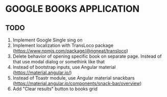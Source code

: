 # GOOGLE BOOKS APPLICATION

## TODO

1. Implement Google Single sing on
2. Implement localization with TransLoco package (https://www.npmjs.com/package/@ngneat/transloco)
3. Delete behavior of opening specific book on separate page. Instead of that use modal dialog or somethink like that
4. Instead of bootstrap inputs, use Angular material (https://material.angular.io/)
5. Instead of Toastr module, use Angular material snackbars (https://material.angular.io/components/snack-bar/overview)
6. Add "Clear results" button to books grid
